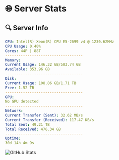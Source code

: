 # 🌐 Server Stats
## 🔍 Server Info
```yaml
CPU: Intel(R) Xeon(R) CPU E5-2699 v4 @ 1230.62MHz
CPU Usage: 0.40%
Cores: 44P | 88T
-----------------------------------
Memory:
Current Usage: 146.32 GB/503.74 GB
Available: 353.96 GB
-----------------------------------
Disk:
Current Usage: 108.86 GB/1.71 TB
Free: 1.52 TB
-----------------------------------
GPU:
No GPU detected
-----------------------------------
Network:
Current Transfer (Sent): 32.62 MB/s
Current Transfer (Received): 117.47 KB/s
Total Sent: 49.21 TB
Total Received: 476.34 GB
-----------------------------------
Uptime:
30d 14h 4m 9s
```
![GitHub Stats](https://img.shields.io/badge/Updated-2025-04-07_11:26:58-blue)